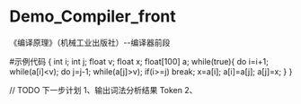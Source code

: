 # Demo_Compiler_front
《编译原理》（机械工业出版社）--编译器前段

#示例代码
{
	int i; int j; float v; float x; float[100] a;
	while(true){
		do i=i+1; while(a[i]<v);
		do j=j-1; while(a[j]>v);
		if(i>=j) break;
		x=a[i]; a[i]=a[j]; a[j]=x;
	}
}


// TODO 下一步计划
1、输出词法分析结果 Token
2、